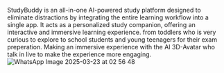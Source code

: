 
StudyBuddy is an all-in-one AI-powered study platform designed to eliminate distractions by integrating the entire learning workflow into a single app. It acts as a personalized study companion, offering an interactive and immersive learning experience. from toddlers who is very curious to explore to school students and young teenagers for their exam preperation. Making an immersive experience with the AI 3D-Avatar who talk in live to make the experience more engaging.
![WhatsApp Image 2025-03-23 at 02 56 48](https://github.com/user-attachments/assets/3986ca07-b6bd-4cd4-826d-b11602eaf9fd)
